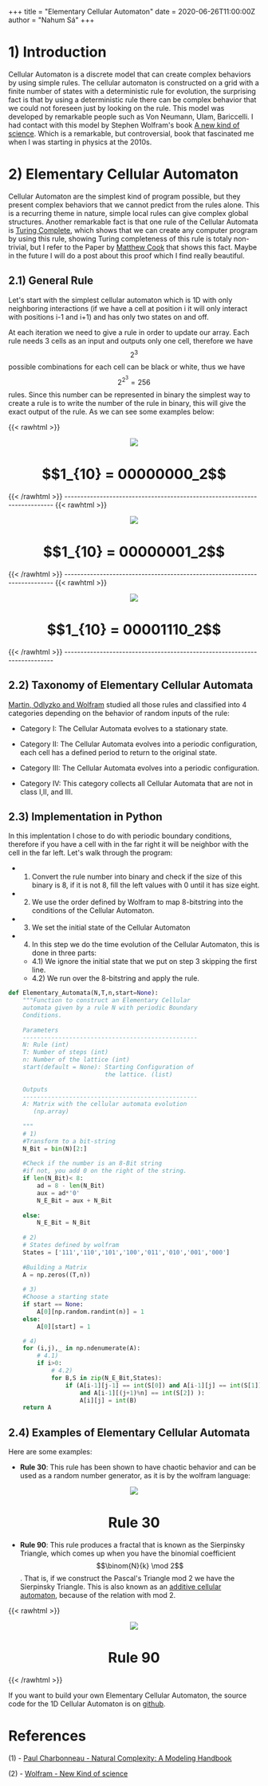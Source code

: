 +++
title = "Elementary Cellular Automaton"
date = 2020-06-26T11:00:00Z
author = "Nahum Sá"
+++

# 1) Introduction

Cellular Automaton is a discrete model that can create complex behaviors by using simple rules. The cellular automaton is constructed on a grid with a finite number of states with a deterministic rule for evolution, the surprising fact is that by using a deterministic rule there can be complex behavior that we could not foreseen just by looking on the rule. This model was developed by remarkable people such as Von Neumann, Ulam, Bariccelli. I had contact with this model by Stephen Wolfram's book [A new kind of science](https://www.wolframscience.com/nks/). Which is a remarkable, but controversial, book that fascinated me when I was starting in physics at the 2010s. 

# 2) Elementary Cellular Automaton

Cellular Automaton are the simplest kind of program possible, but they present complex behaviors that we cannot predict from the rules alone. This is a recurring theme in nature, simple local rules can give complex global structures. Another remarkable fact is that one rule of the Cellular Automata is [Turing Complete](https://en.wikipedia.org/wiki/Turing_completeness), which shows that we can create any computer program by using this rule, showing Turing completeness of this rule is totaly non-trivial, but I refer to the Paper by [Matthew Cook](https://wpmedia.wolfram.com/uploads/sites/13/2018/02/15-1-1.pdf) that shows this fact. Maybe in the future I will do a post about this proof which I find really beautiful.

## 2.1) General Rule

Let's start with the simplest cellular automaton which is 1D with only neighboring interactions (if we have a cell at position i it will only interact with positions i-1 and i+1) and has only two states on and off. 

At each iteration we need to give a rule in order to update our array. Each rule needs 3 cells as an input and outputs only one cell, therefore we have $$2^3$$ possible combinations for each cell can be black or white, thus we have $$2^{2^3} = 256$$ rules. Since this number can be represented in binary the simplest way to create a rule is to write the number of the rule in binary, this will give the exact output of the rule. As we can see some examples below:

{{< rawhtml >}}
<p style="text-align:center;"><img src="/figures/2020-06-26-Cellular-Automaton/Rule_0.jpg"></p>
<h1 style="text-align:center;">$$1_{10} = 00000000_2$$</h1>
{{< /rawhtml >}}
--------------------------------------------------------------------------
{{< rawhtml >}}
<p style="text-align:center;"><img src="/figures/2020-06-26-Cellular-Automaton/Rule_1.jpg"></p>
<h1 style="text-align:center;">$$1_{10} = 00000001_2$$</h1>
{{< /rawhtml >}}
--------------------------------------------------------------------------
{{< rawhtml >}}
<p style="text-align:center;"><img src="/figures/2020-06-26-Cellular-Automaton/Rule_30.jpg"></p>
<h1 style="text-align:center;">$$1_{10} = 00001110_2$$</h1>
{{< /rawhtml >}}
--------------------------------------------------------------------------

## 2.2) Taxonomy of Elementary Cellular Automata

[Martin, Odlyzko and Wolfram](https://www.stephenwolfram.com/publications/academic/algebraic-properties-cellular-automata.pdf) studied all those rules and classified into 4 categories depending on the behavior of random inputs of the rule:

- Category I: The Cellular Automata evolves to a stationary state.

- Category II: The Cellular Automata evolves into a periodic configuration, each cell has a defined period to return to the original state. 

- Category III: The Cellular Automata evolves into a periodic configuration.

- Category IV: This category collects all Cellular Automata that are not in class I,II, and III.

## 2.3) Implementation in Python

In this implentation I chose to do with periodic boundary conditions, therefore if you have a cell with in the far right it will be neighbor with the cell in the far left. Let's walk through the program:

- 1) Convert the rule number into binary and check if the size of this binary is 8, if it is not 8, fill the left values with 0 until it has size eight.

- 2) We use the order defined by Wolfram to map 8-bitstring into the conditions of the Cellular Automaton.

- 3) We set the initial state of the Cellular Automaton

- 4) In this step we do the time evolution of the Cellular Automaton, this is done in three parts:
    
    -  4.1) We ignore the initial state that we put on step 3 skipping the first line.
    -  4.2) We run over the 8-bitstring and apply the rule.

```python
def Elementary_Automata(N,T,n,start=None):
    """Function to construct an Elementary Cellular 
    automata given by a rule N with periodic Boundary 
    Conditions.
    
    Parameters
    -------------------------------------------------
    N: Rule (int)
    T: Number of steps (int)
    n: Number of the lattice (int)
    start(default = None): Starting Configuration of 
                           the lattice. (list)
                           
    Outputs
    -------------------------------------------------
    A: Matrix with the cellular automata evolution
       (np.array)
    
    """
    # 1)
    #Transform to a bit-string
    N_Bit = bin(N)[2:]
    
    #Check if the number is an 8-Bit string 
    #if not, you add 0 on the right of the string.
    if len(N_Bit)< 8:
        ad = 8 - len(N_Bit)
        aux = ad*'0'
        N_E_Bit = aux + N_Bit
    
    else:
        N_E_Bit = N_Bit
    
    # 2)
    # States defined by wolfram
    States = ['111','110','101','100','011','010','001','000']
    
    #Building a Matrix
    A = np.zeros((T,n))
    
    # 3)
    #Choose a starting state
    if start == None:
        A[0][np.random.randint(n)] = 1
    else:
        A[0][start] = 1

    # 4)
    for (i,j),_ in np.ndenumerate(A):
        # 4.1)
        if i>0:
            # 4.2)
            for B,S in zip(N_E_Bit,States):                
                if (A[i-1][j-1] == int(S[0]) and A[i-1][j] == int(S[1]) 
                    and A[i-1][(j+1)%n] == int(S[2]) ):
                    A[i][j] = int(B)
    return A
```


## 2.4) Examples of Elementary Cellular Automata

Here are some examples:
- **Rule 30**: This rule has been shown to have chaotic behavior and can be used as a random number generator, as it is by the wolfram language:

<p style="text-align:center;"><img src="{{site.baseurl}}/assets/2020-06-26-Cellular-Automaton/CA_30.png"></p>
<h1 style="text-align:center;">Rule 30</h1>

- **Rule 90**: This rule produces a fractal that is known as the Sierpinsky Triangle, which comes up when you have the binomial coefficient $$\binom{N}{k} \mod 2$$. That is, if we construct the Pascal's Triangle mod 2 we have the Sierpinsky Triangle. This is also known as an [additive cellular automaton](https://mathworld.wolfram.com/AdditiveCellularAutomaton.html), because of the relation with mod 2.

{{< rawhtml >}}
<p style="text-align:center;"><img src="/figures/2020-06-26-Cellular-Automaton/CA_90.png"></p>
<h1 style="text-align:center;">Rule 90</h1>
{{< /rawhtml >}}

If you want to build your own Elementary Cellular Automaton, the source code for the 1D Cellular Automaton is on [github](https://github.com/nahumsa/Cellular-Automata/blob/master/Cellular_Automata.ipynb).

# References

(1) - [Paul Charbonneau - Natural Complexity: A Modeling Handbook](https://www.jstor.org/stable/j.ctt1vwmgzt)

(2) - [Wolfram - New Kind of science](https://www.wolframscience.com/nks/)
